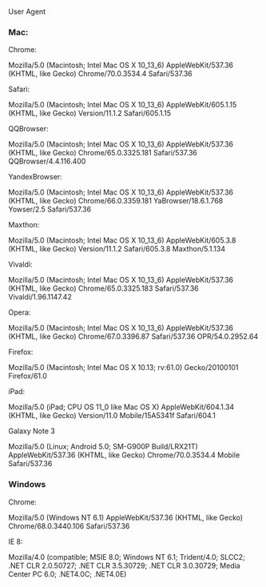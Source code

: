 User Agent


### Mac:

Chrome:

Mozilla/5.0 (Macintosh; Intel Mac OS X 10_13_6) AppleWebKit/537.36 (KHTML, like Gecko) Chrome/70.0.3534.4 Safari/537.36

Safari:

Mozilla/5.0 (Macintosh; Intel Mac OS X 10_13_6) AppleWebKit/605.1.15 (KHTML, like Gecko) Version/11.1.2 Safari/605.1.15


QQBrowser: 

Mozilla/5.0 (Macintosh; Intel Mac OS X 10_13_6) AppleWebKit/537.36 (KHTML, like Gecko) Chrome/65.0.3325.181 Safari/537.36 QQBrowser/4.4.116.400


YandexBrowser:

Mozilla/5.0 (Macintosh; Intel Mac OS X 10_13_6) AppleWebKit/537.36 (KHTML, like Gecko) Chrome/66.0.3359.181 YaBrowser/18.6.1.768 Yowser/2.5 Safari/537.36


Maxthon:

Mozilla/5.0 (Macintosh; Intel Mac OS X 10_13_6) AppleWebKit/605.3.8 (KHTML, like Gecko) Version/11.1.2 Safari/605.3.8 Maxthon/5.1.134


Vivaldi:

Mozilla/5.0 (Macintosh; Intel Mac OS X 10_13_6) AppleWebKit/537.36 (KHTML, like Gecko) Chrome/65.0.3325.183 Safari/537.36 Vivaldi/1.96.1147.42


Opera:

Mozilla/5.0 (Macintosh; Intel Mac OS X 10_13_6) AppleWebKit/537.36 (KHTML, like Gecko) Chrome/67.0.3396.87 Safari/537.36 OPR/54.0.2952.64


Firefox:

Mozilla/5.0 (Macintosh; Intel Mac OS X 10.13; rv:61.0) Gecko/20100101 Firefox/61.0

iPad:

Mozilla/5.0 (iPad; CPU OS 11_0 like Mac OS X) AppleWebKit/604.1.34 (KHTML, like Gecko) Version/11.0 Mobile/15A5341f Safari/604.1

Galaxy Note 3

Mozilla/5.0 (Linux; Android 5.0; SM-G900P Build/LRX21T) AppleWebKit/537.36 (KHTML, like Gecko) Chrome/70.0.3534.4 Mobile Safari/537.36


### Windows

Chrome:

Mozilla/5.0 (Windows NT 6.1) AppleWebKit/537.36 (KHTML, like Gecko) Chrome/68.0.3440.106 Safari/537.36

IE 8:

Mozilla/4.0 (compatible; MSIE 8.0; Windows NT 6.1; Trident/4.0; SLCC2; .NET CLR 2.0.50727; .NET CLR 3.5.30729; .NET CLR 3.0.30729; Media Center PC 6.0; .NET4.0C; .NET4.0E)
